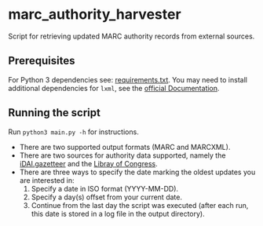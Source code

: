 # marc_authority_harvester

Script for retrieving updated MARC authority records from external sources.

## Prerequisites

For Python 3 dependencies see: [requirements.txt](requirements.txt). You may need to install additional dependencies 
for `lxml`, see the [official Documentation](https://lxml.de/).

## Running the script

Run `python3 main.py -h` for instructions. 
* There are two supported output formats (MARC and MARCXML).
* There are two sources for authority data supported, namely the [iDAI.gazetteer](https://gazetteer.dainst.org) and the 
[Libray of Congress](http://id.loc.gov/index.html).
* There are three ways to specify the date marking the oldest updates you are interested in:
  1. Specify a date in ISO format (YYYY-MM-DD).
  2. Specify a day(s) offset from your current date.
  3. Continue from the last day the script was executed (after each run, this date is stored in a log file in the output
directory).
